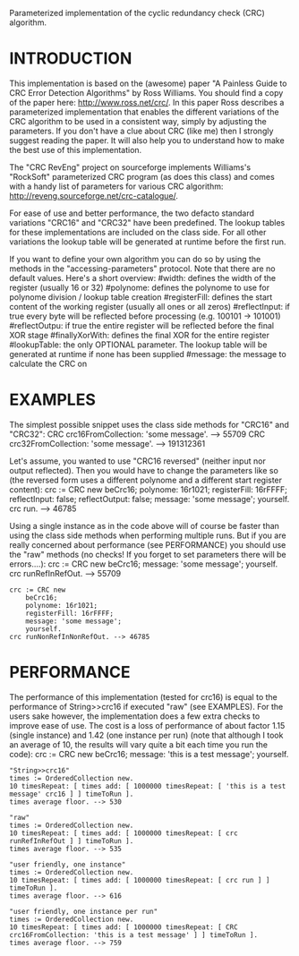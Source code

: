 Parameterized implementation of the cyclic redundancy check (CRC) algorithm.INTRODUCTION=================This implementation is based on the (awesome) paper "A Painless Guide to CRC Error Detection Algorithms" by Ross Williams. You should find a copy of the paper here: http://www.ross.net/crc/. In this paper Ross describes a parameterized implementation that enables the different variations of the CRC algorithm to be used in a consistent way, simply by adjusting the parameters. If you don't have a clue about CRC (like me) then I strongly suggest reading the paper. It will also help you to understand how to make the best use of this implementation.The "CRC RevEng" project on sourceforge implements Williams's "RockSoft" parameterized CRC program (as does this class) and comes with a handy list of parameters for various CRC algorithm: http://reveng.sourceforge.net/crc-catalogue/.For ease of use and better performance, the two defacto standard variations "CRC16" and "CRC32" have been predefined. The lookup tables for these implementations are included on the class side. For all other variations the lookup table will be generated at runtime before the first run.If you want to define your own algorithm you can do so by using the methods in the "accessing-parameters" protocol. Note that there are no default values. Here's a short overview:	#width: 			defines the width of the register (usually 16 or 32)	#polynome: 		defines the polynome to use for polynome division / lookup table creation	#registerFill: 		defines the start content of the working register (usually all ones or all zeros)	#reflectInput: 		if true every byte will be reflected before processing (e.g. 100101 -> 101001)	#reflectOutpu: 		if true the entire register will be reflected before the final XOR stage	#finallyXorWith: 	defines the final XOR for the entire register	#lookupTable: 		the only OPTIONAL parameter. The lookup table will be generated at runtime if none has been supplied	#message: 			the message to calculate the CRC on 		EXAMPLES=================The simplest possible snippet uses the class side methods for "CRC16" and "CRC32":	CRC crc16FromCollection: 'some message'. --> 55709	CRC crc32FromCollection: 'some message'. --> 191312361Let's assume, you wanted to use "CRC16 reversed" (neither input nor output reflected). Then you would have to change the parameters like so (the reversed form uses a different polynome and a different start register content):	crc := CRC new		beCrc16;		polynome: 16r1021;		registerFill: 16rFFFF;		reflectInput: false;		reflectOutput: false;		message: 'some message';		yourself.	crc run. --> 46785	Using a single instance as in the code above will of course be faster than using the class side methods when performing multiple runs. But if you are really concerned about performance (see PERFORMANCE) you should use the "raw" methods (no checks! If you forget to set parameters there will be errors....):	crc := CRC new		beCrc16;		message: 'some message';		yourself.	crc runRefInRefOut. --> 55709		crc := CRC new		beCrc16;		polynome: 16r1021;		registerFill: 16rFFFF;		message: 'some message';		yourself.	crc runNonRefInNonRefOut. --> 46785	PERFORMANCE=================The performance of this implementation (tested for crc16) is equal to the performance of String>>crc16 if executed "raw" (see EXAMPLES). For the users sake however, the implementation does a few extra checks to improve ease of use. The cost is a loss of performance of about factor 1.15 (single instance) and 1.42 (one instance per run) (note that although I took an average of 10, the results will vary quite a bit each time you run the code):	crc := CRC new 		beCrc16; 		message: 'this is a test message'; 		yourself.		"String>>crc16"		times := OrderedCollection new.	10 timesRepeat: [ times add: [ 1000000 timesRepeat: [ 'this is a test message' crc16 ] ] timeToRun ].	times average floor. --> 530		"raw"	times := OrderedCollection new.	10 timesRepeat: [ times add: [ 1000000 timesRepeat: [ crc runRefInRefOut ] ] timeToRun ].	times average floor. --> 535		"user friendly, one instance"		times := OrderedCollection new.	10 timesRepeat: [ times add: [ 1000000 timesRepeat: [ crc run ] ] timeToRun ].	times average floor. --> 616		"user friendly, one instance per run"	times := OrderedCollection new.	10 timesRepeat: [ times add: [ 1000000 timesRepeat: [ CRC crc16FromCollection: 'this is a test message' ] ] timeToRun ].	times average floor. --> 759